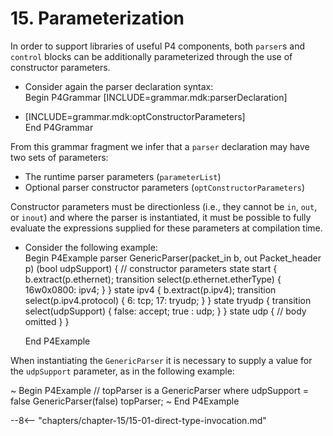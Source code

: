 # 15. Parameterization


In order to support libraries of useful P4 components, both `parser`s
and `control` blocks can be additionally parameterized through the use
of constructor parameters.

  - Consider again the parser declaration syntax:  
    Begin P4Grammar \[INCLUDE=grammar.mdk:parserDeclaration\]

  - \[INCLUDE=grammar.mdk:optConstructorParameters\]  
    End P4Grammar

From this grammar fragment we infer that a `parser` declaration may have
two sets of parameters:

  - The runtime parser parameters (`parameterList`)
  - Optional parser constructor parameters (`optConstructorParameters`)

Constructor parameters must be directionless (i.e., they cannot be `in`,
`out`, or `inout`) and where the parser is instantiated, it must be
possible to fully evaluate the expressions supplied for these parameters
at compilation time.

  - Consider the following example:  
    Begin P4Example parser GenericParser(packet\_in b, out
    Packet\_header p) (bool udpSupport) { // constructor parameters
    state start { b.extract(p.ethernet); transition
    select(p.ethernet.etherType) { 16w0x0800: ipv4; } } state ipv4 {
    b.extract(p.ipv4); transition select(p.ipv4.protocol) { 6: tcp; 17:
    tryudp; } } state tryudp { transition select(udpSupport) { false:
    accept; true : udp; } } state udp { // body omitted } }
    
    End P4Example

When instantiating the `GenericParser` it is necessary to supply a value
for the `udpSupport` parameter, as in the following example:

\~ Begin P4Example // topParser is a GenericParser where udpSupport =
false GenericParser(false) topParser; \~ End P4Example

--8<-- "chapters/chapter-15/15-01-direct-type-invocation.md"
